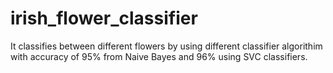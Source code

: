 # irish_flower_classifier
It classifies between different flowers by using different classifier algorithim with accuracy of 95% from Naive Bayes and 96% using SVC classifiers.
